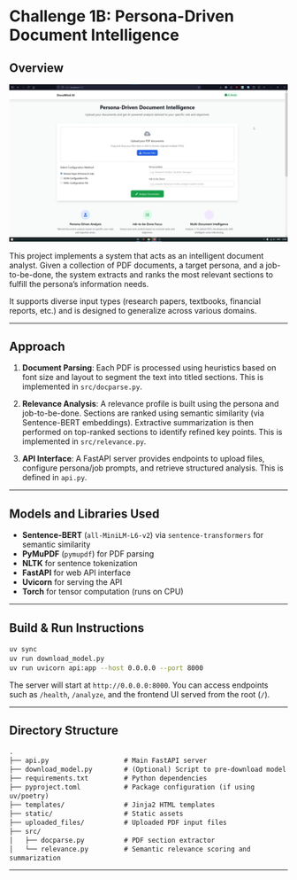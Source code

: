 # Challenge 1B: Persona-Driven Document Intelligence

## Overview

[![Demo](assets/demo_thumbnail.png)](assets/demo.mp4)

This project implements a system that acts as an intelligent document analyst. Given a collection of PDF documents, a target persona, and a job-to-be-done, the system extracts and ranks the most relevant sections to fulfill the persona’s information needs.

It supports diverse input types (research papers, textbooks, financial reports, etc.) and is designed to generalize across various domains.

---

## Approach

1. **Document Parsing**: Each PDF is processed using heuristics based on font size and layout to segment the text into titled sections. This is implemented in `src/docparse.py`.

2. **Relevance Analysis**: A relevance profile is built using the persona and job-to-be-done. Sections are ranked using semantic similarity (via Sentence-BERT embeddings). Extractive summarization is then performed on top-ranked sections to identify refined key points. This is implemented in `src/relevance.py`.

3. **API Interface**: A FastAPI server provides endpoints to upload files, configure persona/job prompts, and retrieve structured analysis. This is defined in `api.py`.

---

## Models and Libraries Used

- **Sentence-BERT** (`all-MiniLM-L6-v2`) via `sentence-transformers` for semantic similarity
- **PyMuPDF** (`pymupdf`) for PDF parsing
- **NLTK** for sentence tokenization
- **FastAPI** for web API interface
- **Uvicorn** for serving the API
- **Torch** for tensor computation (runs on CPU)

---

## Build & Run Instructions

```bash
uv sync
uv run download_model.py
uv run uvicorn api:app --host 0.0.0.0 --port 8000
```

The server will start at `http://0.0.0.0:8000`. You can access endpoints such as `/health`, `/analyze`, and the frontend UI served from the root (`/`).

---

## Directory Structure

```
.
├── api.py                   # Main FastAPI server
├── download_model.py        # (Optional) Script to pre-download model
├── requirements.txt         # Python dependencies
├── pyproject.toml           # Package configuration (if using uv/poetry)
├── templates/               # Jinja2 HTML templates
├── static/                  # Static assets
├── uploaded_files/          # Uploaded PDF input files
├── src/
│   ├── docparse.py          # PDF section extractor
│   └── relevance.py         # Semantic relevance scoring and summarization
```

---

